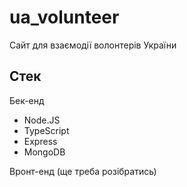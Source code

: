 # ua_volunteer
Сайт для взаємодії волонтерів України

## Стек

Бек-енд
* Node.JS
* TypeScript
* Express
* MongoDB

Вронт-енд (ще треба розібратись)